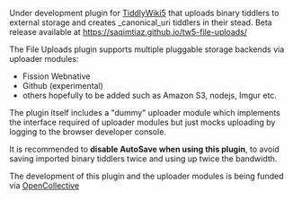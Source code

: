Under development plugin for [TiddlyWiki5](https://github.com/Jermolene/TiddlyWiki5) that uploads binary tiddlers to external storage and creates _canonical_uri tiddlers in their stead.
Beta release available at https://saqimtiaz.github.io/tw5-file-uploads/

The File Uploads plugin supports multiple pluggable storage backends via uploader modules:

* Fission Webnative
* Github (experimental)
* others hopefully to be added such as Amazon S3, nodejs, Imgur etc.

The plugin itself includes a "dummy" uploader module which implements the interface required of uploader modules but just mocks uploading by logging to the browser developer console.

It is recommended to **disable AutoSave when using this plugin**, to avoid saving imported binary tiddlers twice and using up twice the bandwidth.

The development of this plugin and the uploader modules is being funded via [OpenCollective](https://opencollective.com/tiddlywiki-on-fission/projects/tiddlywiki-file-upload)